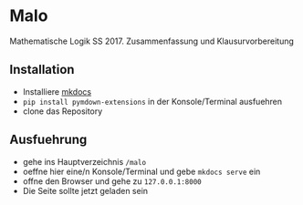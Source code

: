 # Malo
Mathematische Logik SS 2017. Zusammenfassung und Klausurvorbereitung


## Installation
- Installiere [mkdocs](http://www.mkdocs.org/#installation)
- `pip install pymdown-extensions` in der Konsole/Terminal ausfuehren
- clone das Repository

## Ausfuehrung
- gehe ins Hauptverzeichnis `/malo`
- oeffne hier eine/n Konsole/Terminal und gebe `mkdocs serve` ein
- offne den Browser und gehe zu `127.0.0.1:8000`
- Die Seite sollte jetzt geladen sein
